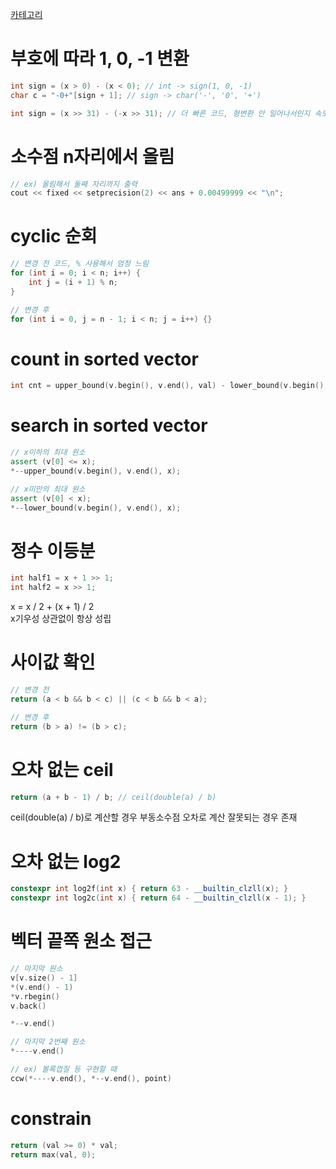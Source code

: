 [카테고리](/README.md)
# 부호에 따라 1, 0, -1 변환
```cpp
int sign = (x > 0) - (x < 0); // int -> sign(1, 0, -1)
char c = "-0+"[sign + 1]; // sign -> char('-', '0', '+')

int sign = (x >> 31) - (-x >> 31); // 더 빠른 코드, 형변환 안 일어나서인지 속도차이 꽤 큼
```

# 소수점 n자리에서 올림
```cpp
// ex) 올림해서 둘째 자리까지 출력
cout << fixed << setprecision(2) << ans + 0.00499999 << "\n";
```

# cyclic 순회
```cpp
// 변경 전 코드, % 사용해서 엄청 느림
for (int i = 0; i < n; i++) {
    int j = (i + 1) % n;
}

// 변경 후
for (int i = 0, j = n - 1; i < n; j = i++) {}
```

# count in sorted vector
```cpp
int cnt = upper_bound(v.begin(), v.end(), val) - lower_bound(v.begin(), v.end(), val);
```

# search in sorted vector
```cpp
// x이하의 최대 원소
assert (v[0] <= x);
*--upper_bound(v.begin(), v.end(), x);

// x미만의 최대 원소
assert (v[0] < x);
*--lower_bound(v.begin(), v.end(), x);
```

# 정수 이등분
```cpp
int half1 = x + 1 >> 1;
int half2 = x >> 1;
```
x = x / 2 + (x + 1) / 2   
x기우성 상관없이 항상 성립   

# 사이값 확인
```cpp
// 변경 전
return (a < b && b < c) || (c < b && b < a);

// 변경 후
return (b > a) != (b > c);
```

# 오차 없는 ceil
```cpp
return (a + b - 1) / b; // ceil(double(a) / b)
```
ceil(double(a) / b)로 계산할 경우 부동소수점 오차로 계산 잘못되는 경우 존재   

# 오차 없는 log2
```cpp
constexpr int log2f(int x) { return 63 - __builtin_clzll(x); }
constexpr int log2c(int x) { return 64 - __builtin_clzll(x - 1); }
```

# 벡터 끝쪽 원소 접근
```cpp
// 마지막 원소
v[v.size() - 1]
*(v.end() - 1)
*v.rbegin()
v.back()

*--v.end()

// 마지막 2번째 원소
*----v.end()

// ex) 볼록껍질 등 구현할 때
ccw(*----v.end(), *--v.end(), point)
```

# constrain
```cpp
return (val >= 0) * val;
return max(val, 0);
```